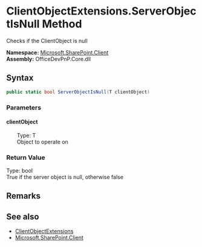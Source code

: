 # ClientObjectExtensions.ServerObjectIsNull Method  
 Checks if the ClientObject is null   

**Namespace:** [Microsoft.SharePoint.Client](Microsoft.SharePoint.Client.md)  
**Assembly:** OfficeDevPnP.Core.dll  
## Syntax
```C#
public static bool ServerObjectIsNull(T clientObject)
```
### Parameters
#### clientObject  
&emsp;&emsp;Type: T  
&emsp;&emsp;Object to operate on  

  

### Return Value
Type: bool  
True if the server object is null, otherwise false  


## Remarks
  
## See also
- [ClientObjectExtensions](Microsoft.SharePoint.Client.ClientObjectExtensions.md) 
- [Microsoft.SharePoint.Client](Microsoft.SharePoint.Client.md) 
